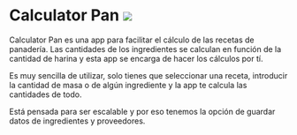 <h1>Calculator Pan <img src="https://github.com/jitos86/Calculator-pan-/blob/master/logo-horizontal3.png"/> </h1>
Calculator Pan es una app para facilitar el cálculo de las recetas de panadería. Las cantidades de los ingredientes se calculan en función de la cantidad de harina y esta app se encarga de hacer los cálculos por tí.

Es muy sencilla de utilizar, solo tienes que seleccionar una receta, introducir la cantidad de masa o de algún ingrediente y la app te calcula las cantidades de todo.

Está pensada para ser escalable y por eso tenemos la opción de guardar datos de ingredientes y proveedores.
